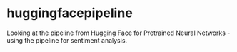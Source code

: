 # huggingfacepipeline
Looking at the pipeline from Hugging Face for Pretrained Neural Networks - using the pipeline for sentiment analysis.
